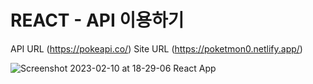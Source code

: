 # REACT - API 이용하기

API URL (https://pokeapi.co/)
Site URL (https://poketmon0.netlify.app/)

![Screenshot 2023-02-10 at 18-29-06 React App](https://user-images.githubusercontent.com/110226420/218056317-d1383b85-e149-4b01-b8c0-81ca17d66de8.png)

